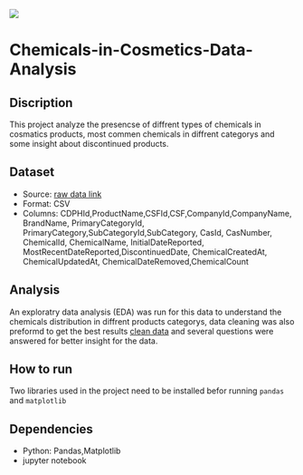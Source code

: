 ![](https://skinkraft.com/cdn/shop/articles/Toxic-Chemicals_1024x400.jpg?v=1583154389)
# Chemicals-in-Cosmetics-Data-Analysis
## Discription
  This project analyze the presencse of diffrent types of chemicals in cosmatics products, most commen chemicals in diffrent categorys and some insight about discontinued products.
## Dataset
  - Source: [raw data link](https://drive.google.com/file/d/17y0vRDLtky6MMRO8Zxvxib75JcUqh2wk/view?usp=sharing)
  - Format: CSV
  - Columns: CDPHId,ProductName,CSFId,CSF,CompanyId,CompanyName, BrandName, PrimaryCategoryId, PrimaryCategory,SubCategoryId,SubCategory, CasId, CasNumber, ChemicalId, ChemicalName, InitialDateReported, 
            MostRecentDateReported,DiscontinuedDate, ChemicalCreatedAt, ChemicalUpdatedAt, ChemicalDateRemoved,ChemicalCount 
## Analysis
  An exploratry data analysis (EDA) was run for this data to understand the chemicals distribution in diffrent products categorys,
  data cleaning was also preformd to get the best results [clean data](https://drive.google.com/file/d/1oXLQX8-RVENhEzU2TCcPWurcceM1tUx3/view?usp=sharing) and 
  several questions were answered for better insight for the data.
## How to run
  Two libraries used in the project need to be installed befor running `pandas` and `matplotlib`
## Dependencies
  - Python: Pandas,Matplotlib
  - jupyter notebook
